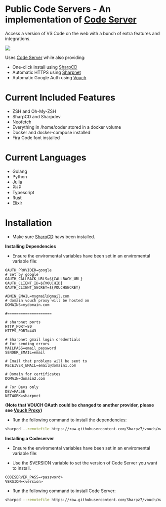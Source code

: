 Public Code Servers - An implementation of [Code Server](https://github.com/coder/code-server)
=================

Access a version of VS Code on the web with a bunch of extra features and integrations.

![](https://files.mcaq.me/5052j.png)

Uses [Code Server](https://github.com/coder/code-server) while also providing:

- One-click install using [SharpCD](https://github.com/Sharpz7/sharpcd)
- Automatic HTTPS using [Sharpnet](https://github.com/Sharpz7/sharpnet)
- Automatic Google Auth using [Vouch](https://github.com/vouch/vouch-proxy)


Current Included Features
=================
- ZSH and Oh-My-ZSH
- SharpCD and Sharpdev
- Neofetch
- Everything in /home/coder stored in a docker volume
- Docker and docker-compose installed
- Fira Code font installed

Current Languages
=================
- Golang
- Python
- Julia
- PHP
- Typescript
- Rust
- Elixir


Installation
=================

- Make sure [SharpCD](https://github.com/Sharpz7/sharpcd) havs been installed.


**Installing Dependencies**

- Ensure the enviromental variables have been set in an enviromental variable file:

```env
OAUTH_PROVIDER=google
# Set by google
OAUTH_CALLBACK_URLS=${CALLBACK_URL}
OAUTH_CLIENT_ID=${VOUCHID}
OAUTH_CLIENT_SECRET=${VOUCHSECRET}

ADMIN_EMAIL=mygmail@gmail.com
# domain vouch proxy will be hosted on
DOMAINS=mydomain.com

#====================

# sharpnet ports
HTTP_PORT=80
HTTPS_PORT=443

# Sharpnet gmail login credentials
# for sending errors
MAILPASS=email_password
SENDER_EMAIL=email

# Email that problems will be sent to
RECEIVER_EMAIL=email@domain1.com

# Domain for certificates
DOMAIN=domain2.com

# For Devs only
DEV=FALSE
NETWORK=sharpnet
```

**(Note that VOUCH OAuth could be changed to another provider, please see [Vouch Proxy](https://github.com/vouch/vouch-proxy))**

- Run the following command to install the dependencies:

```bash
sharpcd --remotefile https://raw.githubusercontent.com/Sharpz7/vouch/main/.sharpcd/dependencies.sharpcd.yml
```

**Installing a Codeserver**

- Ensure the enviromental variables have been set in an enviromental variable file:

- Use the $VERSION variable to set the version of Code Server you want to install.

```env
CODESERVER_PASS=<password>
VERSION=<version>
```

- Run the following command to install Code Server:

```bash
sharpcd --remotefile https://raw.githubusercontent.com/Sharpz7/vouch/main/.sharpcd/sharpcd.yml
```